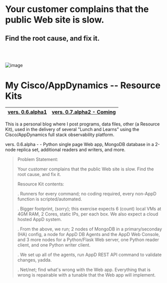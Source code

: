 
<h1>Your customer complains that the public Web site is slow.</h1>
<h2>Find the root cause, and fix it.</h2>

<br />
<br />

![image](https://github.com/farrell0/My_AppD_ResourceKits/assets/8783666/e4947ba8-e0b3-482d-8a96-8ce64750e4bd)


My Cisco/AppDynamics -- Resource Kits
===================

| **[vers. 0.6.alpha1](https://github.com/farrell0/My_AppD_ResourceKits/tree/main/v.0.6)**| **[vers. 0.7.alpha2 - Coming](https://github.com/farrell0/My_AppD_ResourceKits/blob/master/v.0.7/README.md)**|
|-------------------------|--------------------------|

This is a personal blog where I post programs, data files, other (a Resource Kit), used in the delivery of several "Lunch and Learns" using the Cisco/AppDynamics full stack observability platform. 

vers. 0.6.alpha - -  Python single page Web app, MongoDB database in a 2-node replica set, additional readers and writers, and more.


>Problem Statement:
>
>Your customer complains that the public Web site is slow. Find the root cause, and fix it.
>
>
>Resource Kit contents:
>
>.  Runners for every command; no coding required, every non-AppD function is scripted/automated.
>
>.  Bigger footprint, (sorry); this exercise expects 6 (count) local VMs at 4GM RAM, 2 Cores, static IPs, per each box. We also expect a cloud hosted AppD system.
>
>.  From the above, we run; 2 nodes of MongoDB in a primary/seconday (HA) config, a node for AppD DB Agents and the AppD Web Console, and 3 more nodes for a Python/Flask Web server, one Python reader client, and one Python writer client.
>
>.  We set up all of the agents, run AppD REST API command to validate changes, yadda.
>
>.  Net/net; find what's wrong with the Web app. Everything that is wrong is repairable with a tunable that the Web app will implement.
>


